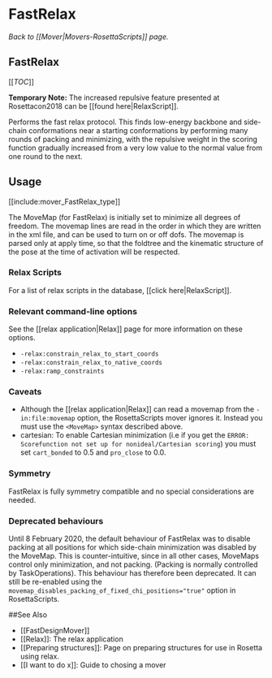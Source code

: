 # FastRelax
*Back to [[Mover|Movers-RosettaScripts]] page.*
## FastRelax

[[_TOC_]]

**Temporary Note:** The increased repulsive feature presented at Rosettacon2018 can be [[found here|RelaxScript]].

Performs the fast relax protocol.  This finds low-energy backbone and side-chain conformations near a starting conformations by performing many rounds of packing and minimizing, with the repulsive weight in the scoring function gradually increased from a very low value to the normal value from one round to the next.

## Usage

[[include:mover_FastRelax_type]]

The MoveMap (for FastRelax) is initially set to minimize all degrees of freedom. The movemap lines are read in the order in which they are written in the xml file, and can be used to turn on or off dofs. The movemap is parsed only at apply time, so that the foldtree and the kinematic structure of the pose at the time of activation will be respected.

### Relax Scripts

For a list of relax scripts in the database, [[click here|RelaxScript]].

### Relevant command-line options

See the [[relax application|Relax]] page for more information on these options.

- `-relax:constrain_relax_to_start_coords`
- `-relax:constrain_relax_to_native_coords`
- `-relax:ramp_constraints`

### Caveats

- Although the [[relax application|Relax]] can read a movemap from the `-in:file:movemap` option, the RosettaScripts mover ignores it.  Instead you must use the `<MoveMap>` syntax described above.
- cartesian: To enable Cartesian minimization (i.e if you get the `ERROR: Scorefunction not set up for nonideal/Cartesian scoring`) you must set `cart_bonded` to 0.5 and `pro_close` to 0.0.

### Symmetry

FastRelax is fully symmetry compatible and no special considerations are needed.

### Deprecated behaviours

Until 8 February 2020, the default behaviour of FastRelax was to disable packing at all positions for which side-chain minimization was disabled by the MoveMap.  This is counter-intuitive, since in all other cases, MoveMaps control only minimization, and not packing.  (Packing is normally controlled by TaskOperations).   This behaviour has therefore been deprecated.  It can still be re-enabled using the `movemap_disables_packing_of_fixed_chi_positions="true"` option in RosettaScripts.

##See Also
* [[FastDesignMover]]
* [[Relax]]: The relax application
* [[Preparing structures]]: Page on preparing structures for use in Rosetta using relax.
* [[I want to do x]]: Guide to chosing a mover